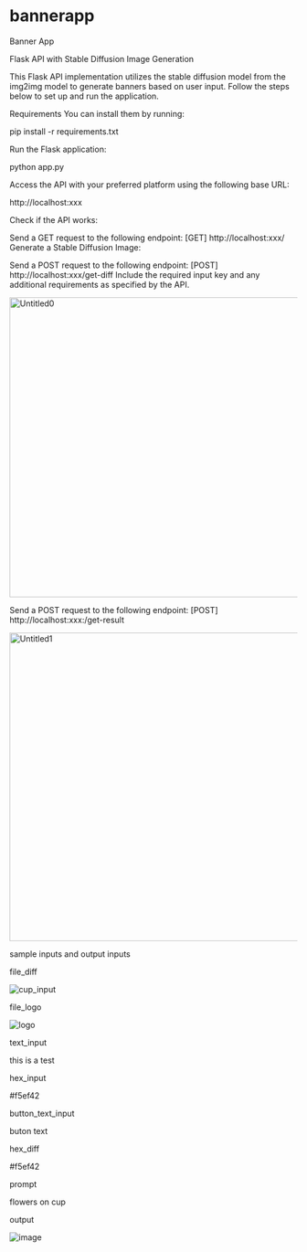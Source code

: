# bannerapp
Banner App

Flask API with Stable Diffusion Image Generation


This Flask API implementation utilizes the stable diffusion model from the img2img model to generate banners based on user input. Follow the steps below to set up and run the application.

Requirements
You can install them by running:

pip install -r requirements.txt

Run the Flask application:

python app.py

Access the API with your preferred platform using the following base URL:

http://localhost:xxx

Check if the API works:

Send a GET request to the following endpoint:
[GET] http://localhost:xxx/
Generate a Stable Diffusion Image:

Send a POST request to the following endpoint:
[POST] http://localhost:xxx/get-diff
Include the required input key and any additional requirements as specified by the API.

<img width="525" alt="Untitled0" src="https://github.com/iamsmblc/bannerapp/assets/70532406/ae1b6e0f-df1e-42e3-a098-8d100beef0a2">


Send a POST request to the following endpoint:
[POST] http://localhost:xxx:/get-result

<img width="540" alt="Untitled1" src="https://github.com/iamsmblc/bannerapp/assets/70532406/cbad9b0e-785b-4076-bd32-91bca68c9103">


sample inputs and output
inputs

file_diff


![cup_input](https://github.com/iamsmblc/bannerapp/assets/70532406/440680ac-022f-4dc5-b907-bed172c7f5a9)

file_logo


![logo](https://github.com/iamsmblc/bannerapp/assets/70532406/0ab7fce2-beb9-48f9-adb6-4a5f27bea89d)

text_input


this is a test

hex_input


#f5ef42

button_text_input


buton text

hex_diff


#f5ef42

prompt


flowers on cup

output

![image](https://github.com/iamsmblc/bannerapp/assets/70532406/6ad3aba3-92be-4e53-9124-f38b5a8bf836)

